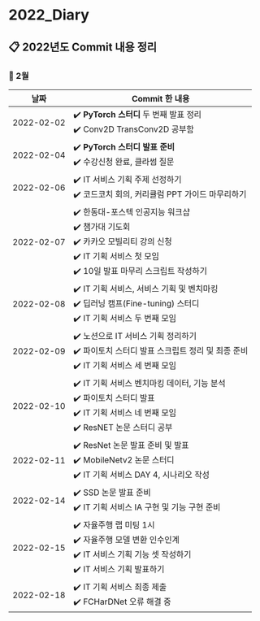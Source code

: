 # 2022_Diary

## :clipboard: 2022년도 Commit 내용 정리

### :paperclip: 2월

| 날짜 | Commit 한 내용 |
|-|-|
| 2022-02-02 |  :heavy_check_mark: **PyTorch 스터디** 두 번째 발표 정리 <br/> :heavy_check_mark: Conv2D TransConv2D 공부함 |
| 2022-02-04 |  :heavy_check_mark: **PyTorch 스터디 발표 준비** <br/> :heavy_check_mark: 수강신청 완료, 클라썸 질문  |
| 2022-02-06 |  :heavy_check_mark: IT 서비스 기획 주제 선정하기 <br/>  :heavy_check_mark:  코드코치 회의, 커리큘럼 PPT 가이드 마무리하기 |
| 2022-02-07 |  ✔️ 한동대-포스텍 인공지능 워크샵 <br/>  ✔️ 챔가대 기도회  <br/> ✔️ 카카오 모빌리티 강의 신청 <br/> ✔️ IT 기획 서비스 첫 모임 <br/> ✔️ 10일 발표 마무리 스크립트 작성하기 |
| 2022-02-08 |  ✔️ IT 기획 서비스, 서비스 기획 및 벤치마킹 <br/>  ✔️ 딥러닝 캠프(Fine-tuning) 스터디 <br/>  ✔️ IT 기획 서비스 두 번째 모임  |
| 2022-02-09 |  ✔️ 노션으로 IT 서비스 기획 정리하기 <br/> ✔️ 파이토치 스터디 발표 스크립트 정리 및 최종 준비 <br/> ✔️ IT 기획 서비스 세 번째 모임 |
| 2022-02-10 |  ✔️ IT 기획 서비스 벤치마킹 데이터, 기능 분석 <br/> ✔️ 파이토치 스터디 발표 <br/> ✔️ IT 기획 서비스 네 번째 모임 <br/> ✔️ ResNET 논문 스터디 공부 |
| 2022-02-11 |  ✔️ ResNet 논문 발표 준비 및 발표 <br/>  ✔️ MobileNetv2 논문 스터디 <br/>  ✔️ IT 기획 서비스 DAY 4, 시나리오 작성 |
| 2022-02-14 |  ✔️ SSD 논문 발표 준비 <br/>  ✔️  IT 기획 서비스 IA 구현 및 기능 구현 준비 |
| 2022-02-15 |  ✔️ 자율주행 랩 미팅 1시 <br/>  ✔️ 자율주행 모델 변환 인수인계 <br/>  ✔️ IT 서비스 기획 기능 셋 작성하기 <br/> ✔️  IT 서비스 기획 발표하기|
| 2022-02-18 |  ✔️ IT 기획 서비스 최종 제출 <br/> ✔️ FCHarDNet 오류 해결 중|
